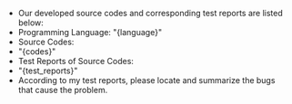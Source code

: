 - Our developed source codes and corresponding test reports are listed below: 
- Programming Language: "{language}"
- Source Codes:
- "{codes}"
- Test Reports of Source Codes:
- "{test_reports}"
- According to my test reports, please locate and summarize the bugs that cause the problem.